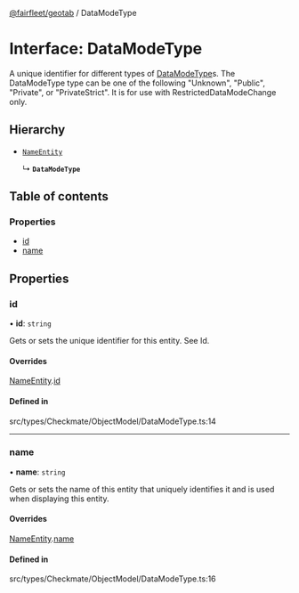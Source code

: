 [@fairfleet/geotab](../README.md) / DataModeType

# Interface: DataModeType

A unique identifier for different types of [DataModeType](DataModeType.md)s.
 The DataModeType type can be one of the following "Unknown", "Public", "Private", or "PrivateStrict".
 It is for use with RestrictedDataModeChange only.

## Hierarchy

- [`NameEntity`](NameEntity.md)

  ↳ **`DataModeType`**

## Table of contents

### Properties

- [id](DataModeType.md#id)
- [name](DataModeType.md#name)

## Properties

### id

• **id**: `string`

Gets or sets the unique identifier for this entity. See Id.

#### Overrides

[NameEntity](NameEntity.md).[id](NameEntity.md#id)

#### Defined in

src/types/Checkmate/ObjectModel/DataModeType.ts:14

___

### name

• **name**: `string`

Gets or sets the name of this entity that uniquely identifies it and is used when displaying this entity.

#### Overrides

[NameEntity](NameEntity.md).[name](NameEntity.md#name)

#### Defined in

src/types/Checkmate/ObjectModel/DataModeType.ts:16
